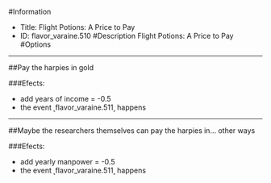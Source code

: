 #Information
 - Title: Flight Potions: A Price to Pay
 - ID: flavor_varaine.510
#Description
Flight Potions: A Price to Pay
#Options

___
##Pay the harpies in gold

###Efects:<ul><li>add years of income = -0.5</li><li>the event ˻flavor_varaine.511˼ happens</li></ul>

___
##Maybe the researchers themselves can pay the harpies in... other ways

###Efects:<ul><li>add yearly manpower = -0.5</li><li>the event ˻flavor_varaine.511˼ happens</li></ul>
